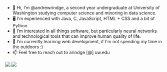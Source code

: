 - 👋 Hi, I’m @andrewrindge, a second year undergraduate at University of Washington studying computer science and minoring in data science.
- 🖥 I'm experienced with Java, C, JavaScript, HTML + CSS and a bit of Python. 
- 👀 I’m interested in all things software, but particularly neural networks and technological tools that can improve human quality of life.
- 🌱 I’m currently learning web development, if I'm not spending my time in the outdoors :)
- 📫 Feel free to reach out to arindge [@] uw.edu


<a href="https://github.com/andrewrindge/github-readme-stats">
  <img align="center" src="https://github-readme-stats.vercel.app/api?username=andrewrindge&hide=stars&include_all_commits" />
</a>
<a href="https://github.com/andrewrindge/github-readme-stats">
  <img align="center" src="https://github-readme-stats.vercel.app/api/top-langs/?username=andrewrindge&layout=compact" />
</a>
<!---
andrewrindge/andrewrindge is a ✨ special ✨ repository because its `README.md` (this file) appears on your GitHub profile.
You can click the Preview link to take a look at your changes.
--->
